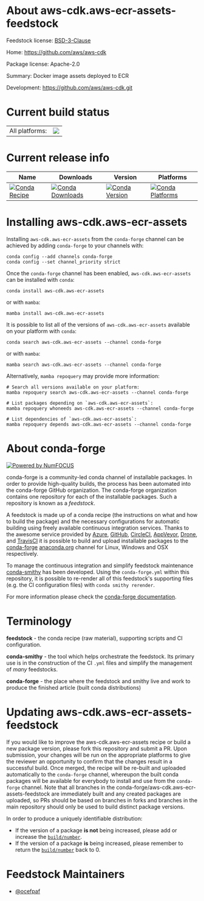 About aws-cdk.aws-ecr-assets-feedstock
======================================

Feedstock license: [BSD-3-Clause](https://github.com/conda-forge/aws-cdk.aws-ecr-assets-feedstock/blob/main/LICENSE.txt)

Home: https://github.com/aws/aws-cdk

Package license: Apache-2.0

Summary: Docker image assets deployed to ECR

Development: https://github.com/aws/aws-cdk.git

Current build status
====================


<table><tr><td>All platforms:</td>
    <td>
      <a href="https://dev.azure.com/conda-forge/feedstock-builds/_build/latest?definitionId=19899&branchName=main">
        <img src="https://dev.azure.com/conda-forge/feedstock-builds/_apis/build/status/aws-cdk.aws-ecr-assets-feedstock?branchName=main">
      </a>
    </td>
  </tr>
</table>

Current release info
====================

| Name | Downloads | Version | Platforms |
| --- | --- | --- | --- |
| [![Conda Recipe](https://img.shields.io/badge/recipe-aws--cdk.aws--ecr--assets-green.svg)](https://anaconda.org/conda-forge/aws-cdk.aws-ecr-assets) | [![Conda Downloads](https://img.shields.io/conda/dn/conda-forge/aws-cdk.aws-ecr-assets.svg)](https://anaconda.org/conda-forge/aws-cdk.aws-ecr-assets) | [![Conda Version](https://img.shields.io/conda/vn/conda-forge/aws-cdk.aws-ecr-assets.svg)](https://anaconda.org/conda-forge/aws-cdk.aws-ecr-assets) | [![Conda Platforms](https://img.shields.io/conda/pn/conda-forge/aws-cdk.aws-ecr-assets.svg)](https://anaconda.org/conda-forge/aws-cdk.aws-ecr-assets) |

Installing aws-cdk.aws-ecr-assets
=================================

Installing `aws-cdk.aws-ecr-assets` from the `conda-forge` channel can be achieved by adding `conda-forge` to your channels with:

```
conda config --add channels conda-forge
conda config --set channel_priority strict
```

Once the `conda-forge` channel has been enabled, `aws-cdk.aws-ecr-assets` can be installed with `conda`:

```
conda install aws-cdk.aws-ecr-assets
```

or with `mamba`:

```
mamba install aws-cdk.aws-ecr-assets
```

It is possible to list all of the versions of `aws-cdk.aws-ecr-assets` available on your platform with `conda`:

```
conda search aws-cdk.aws-ecr-assets --channel conda-forge
```

or with `mamba`:

```
mamba search aws-cdk.aws-ecr-assets --channel conda-forge
```

Alternatively, `mamba repoquery` may provide more information:

```
# Search all versions available on your platform:
mamba repoquery search aws-cdk.aws-ecr-assets --channel conda-forge

# List packages depending on `aws-cdk.aws-ecr-assets`:
mamba repoquery whoneeds aws-cdk.aws-ecr-assets --channel conda-forge

# List dependencies of `aws-cdk.aws-ecr-assets`:
mamba repoquery depends aws-cdk.aws-ecr-assets --channel conda-forge
```


About conda-forge
=================

[![Powered by
NumFOCUS](https://img.shields.io/badge/powered%20by-NumFOCUS-orange.svg?style=flat&colorA=E1523D&colorB=007D8A)](https://numfocus.org)

conda-forge is a community-led conda channel of installable packages.
In order to provide high-quality builds, the process has been automated into the
conda-forge GitHub organization. The conda-forge organization contains one repository
for each of the installable packages. Such a repository is known as a *feedstock*.

A feedstock is made up of a conda recipe (the instructions on what and how to build
the package) and the necessary configurations for automatic building using freely
available continuous integration services. Thanks to the awesome service provided by
[Azure](https://azure.microsoft.com/en-us/services/devops/), [GitHub](https://github.com/),
[CircleCI](https://circleci.com/), [AppVeyor](https://www.appveyor.com/),
[Drone](https://cloud.drone.io/welcome), and [TravisCI](https://travis-ci.com/)
it is possible to build and upload installable packages to the
[conda-forge](https://anaconda.org/conda-forge) [anaconda.org](https://anaconda.org/)
channel for Linux, Windows and OSX respectively.

To manage the continuous integration and simplify feedstock maintenance
[conda-smithy](https://github.com/conda-forge/conda-smithy) has been developed.
Using the ``conda-forge.yml`` within this repository, it is possible to re-render all of
this feedstock's supporting files (e.g. the CI configuration files) with ``conda smithy rerender``.

For more information please check the [conda-forge documentation](https://conda-forge.org/docs/).

Terminology
===========

**feedstock** - the conda recipe (raw material), supporting scripts and CI configuration.

**conda-smithy** - the tool which helps orchestrate the feedstock.
                   Its primary use is in the construction of the CI ``.yml`` files
                   and simplify the management of *many* feedstocks.

**conda-forge** - the place where the feedstock and smithy live and work to
                  produce the finished article (built conda distributions)


Updating aws-cdk.aws-ecr-assets-feedstock
=========================================

If you would like to improve the aws-cdk.aws-ecr-assets recipe or build a new
package version, please fork this repository and submit a PR. Upon submission,
your changes will be run on the appropriate platforms to give the reviewer an
opportunity to confirm that the changes result in a successful build. Once
merged, the recipe will be re-built and uploaded automatically to the
`conda-forge` channel, whereupon the built conda packages will be available for
everybody to install and use from the `conda-forge` channel.
Note that all branches in the conda-forge/aws-cdk.aws-ecr-assets-feedstock are
immediately built and any created packages are uploaded, so PRs should be based
on branches in forks and branches in the main repository should only be used to
build distinct package versions.

In order to produce a uniquely identifiable distribution:
 * If the version of a package **is not** being increased, please add or increase
   the [``build/number``](https://docs.conda.io/projects/conda-build/en/latest/resources/define-metadata.html#build-number-and-string).
 * If the version of a package **is** being increased, please remember to return
   the [``build/number``](https://docs.conda.io/projects/conda-build/en/latest/resources/define-metadata.html#build-number-and-string)
   back to 0.

Feedstock Maintainers
=====================

* [@ocefpaf](https://github.com/ocefpaf/)

